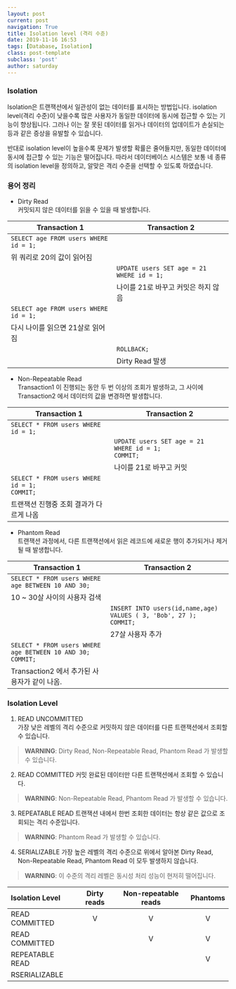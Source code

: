 ```yaml
---
layout: post
current: post
navigation: True
title: Isolation level (격리 수준)
date: 2019-11-16 16:53
tags: [Database, Isolation]
class: post-template
subclass: 'post'
author: saturday
---
```


### Isolation
Isolation은 트랜잭션에서 일관성이 없는 데이터를 표시하는 방법입니다.
isolation level(격리 수준)이 낮을수록 많은 사용자가 동일한 데이터에 동시에 접근할 수 있는 기능이 향상됩니다.
그러나 이는 잘 못된 데이터를 읽거나 데이터의 업데이트가 손실되는 등과 같은 증상을 유발할 수 있습니다.

반대로 isolation level이 높을수록 문제가 발생할 확률은 줄어들지만, 동일한 데이터에 동시에 접근할 수 있는 기능은 떨어집니다.
따라서 데이터베이스 시스템은 보통 네 종류의 isolation level을 정의하고, 알맞은 격리 수준을 선택할 수 있도록 하였습니다.

### 용어 정리
- Dirty Read  
커밋되지 않은 데이터를 읽을 수 있을 때 발생합니다.

|Transaction 1|Transaction 2|
|---|---|
|`SELECT age FROM users WHERE id = 1;`||
|위 쿼리로 20의 값이 읽어짐||
||`UPDATE users SET age = 21 WHERE id = 1;`|
||나이를 21로 바꾸고 커밋은 하지 않음|
|`SELECT age FROM users WHERE id = 1;`||
|다시 나이를 읽으면 21살로 읽어짐||
||`ROLLBACK;`|
||Dirty Read 발생|

- Non-Repeatable Read  
Transaction1 이 진행되는 동안 두 번 이상의 조회가 발생하고,
그 사이에 Transaction2 에서 데이터의 값을 변경하면 발생합니다.

|Transaction 1|Transaction 2|
|---|---|
|`SELECT * FROM users WHERE id = 1;`||
||`UPDATE users SET age = 21 WHERE id = 1;`<br>`COMMIT;`|
||나이를 21로 바꾸고 커밋|
|`SELECT * FROM users WHERE id = 1;`<br>`COMMIT;`||
|트랜잭션 진행중 조회 결과가 다르게 나옴||


- Phantom Read  
트랜잭션 과정에서, 다른 트랜잭션에서 읽은 레코드에 새로운 행이 추가되거나 제거될 때 발생합니다.

|Transaction 1|Transaction 2|
|---|---|
|`SELECT * FROM users WHERE age BETWEEN 10 AND 30;`||
|10 ~ 30살 사이의 사용자 검색||
||`INSERT INTO users(id,name,age) VALUES ( 3, 'Bob', 27 );`<br>`COMMIT;`|
||27살 사용자 추가|
|`SELECT * FROM users WHERE age BETWEEN 10 AND 30;`<br>`COMMIT;`||
|Transaction2 에서 추가된 사용자가 같이 나옴.||

### Isolation Level
1. READ UNCOMMITTED  
가장 낮은 레벨의 격리 수준으로 커밋하지 않은 데이터를 다른 트랜잭션에서 조회할 수 있습니다.
> **WARNING**: Dirty Read, Non-Repeatable Read, Phantom Read 가 발생할 수 있습니다.

2. READ COMMITTED
커밋 완료된 데이터만 다른 트랜잭션에서 조회할 수 있습니다.
> **WARNING**: Non-Repeatable Read, Phantom Read 가 발생할 수 있습니다.

3. REPEATABLE READ
트랜잭션 내에서 한번 조회한 데이터는 항상 같은 값으로 조회되는 격리 수준입니다.
> **WARNING**: Phantom Read 가 발생할 수 있습니다.

4. SERIALIZABLE
가장 높은 레벨의 격리 수준으로 위에서 알아본 Dirty Read, Non-Repeatable Read, Phantom Read 이 모두 발생하지 않습니다.
> **WARNING**: 이 수준의 격리 레벨은 동시성 처리 성능이 현저히 떨어집니다.

|Isolation Level|Dirty reads|Non-repeatable reads|Phantoms|
|:---|:---:|:---:|:---:|
|READ COMMITTED|V|V|V|
|READ COMMITTED||V|V|
|REPEATABLE READ|||V|
|RSERIALIZABLE||||